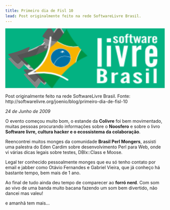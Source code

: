 ```yaml
---
title: Primeiro dia de Fisl 10
lead: Post originalmente feito na rede SoftwareLivre Brasil.
---
```


![software livre brasil logo](/files/softwarelivre-brasil-post-image.png)

<div class="alert alert-warning">
Post originalmente feito na rede SoftwareLivre Brasil. Fonte:<br/>
http://softwarelivre.org/joenio/blog/primeiro-dia-de-fisl-10
</div>

<p><i>24 de Junho de 2009</i></p>

<p>O evento começou muito bom, o estande da <b>Colivre</b> foi bem movimentado,
muitas pessoas procurando informações sobre o <b>Noosfero</b> e sobre o livro
<b>Software livre, cultura hacker e o ecossistema da colaboração</b>.</p>

<p>Reencontrei muitos monges da comunidade <b>Brasil Perl Mongers</b>, assisti
uma palestra do Eden Cardim sobre desenvolvimento Perl para Web, onde vi várias
dicas legais sobre testes, DBIx::Class e Moose.</p>

<p>Legal ter conhecido pessoalmente monges que eu só tenho contato por email e
jabber como Otávio Fernandes e Gabriel Vieira, que já conheço há bastante
tempo, bem mais de 1 ano.</p>

<p>Ao final de tudo ainda deu tempo de comparecer ao <b>forró nerd</b>. Com som
ao vivo de uma banda muito bacana fazendo um som bem divertido, não dancei mas
valeu!</p>

<p>e amanhã tem mais…</p>
